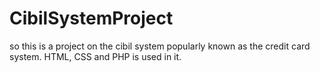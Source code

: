 # CibilSystemProject
so this is a project on the cibil system popularly known as the credit card system. HTML, CSS and PHP is used in it.
